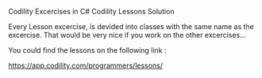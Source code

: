 Codility Excercises in C#
Codility Lessons Solution

Every Lesson excercise, is devided into classes with the same name as the excercise.
That would be very nice if you work on the other excercises...

You could find the lessons on the following link :

https://app.codility.com/programmers/lessons/
